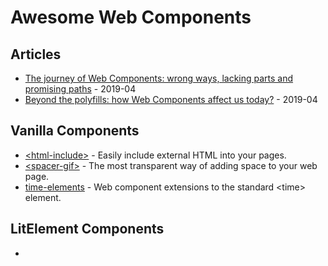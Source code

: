 # Awesome Web Components

## Articles

- [The journey of Web Components: wrong ways, lacking parts and promising paths](https://dev.to/webpadawan/the-journey-of-web-components-wrong-ways-lacking-parts-and-promising-paths-1d5a) - 2019-04
- [Beyond the polyfills: how Web Components affect us today?](https://dev.to/webpadawan/beyond-the-polyfills-how-web-components-affect-us-today-3j0a) - 2019-04

## Vanilla Components

- [\<html-include\>](https://github.com/justinfagnani/html-include-element) - Easily include external HTML into your pages.
- [\<spacer-gif\>](https://github.com/erikkroes/spacer-gif) - The most transparent way of adding space to your web page.
- [time-elements](https://github.com/github/time-elements) - Web component extensions to the standard \<time\> element.

## LitElement Components

- 
